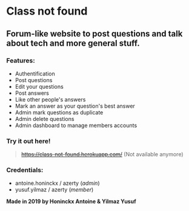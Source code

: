 # Class not found

## Forum-like website to post questions and talk about tech and more general stuff.

### Features:

- Authentification
- Post questions
- Edit your questions
- Post answers
- Like other people's answers
- Mark an answer as your question's best answer
- Admin mark questions as duplicate
- Admin delete questions
- Admin dashboard to manage members accounts

### Try it out here!
> ~~https://class-not-found.herokuapp.com/~~ (Not available anymore)

### Credentials:
- antoine.honinckx / azerty (*admin*)
- yusuf.yilmaz / azerty (*member*)

__Made in 2019 by Honinckx Antoine & Yilmaz Yusuf__
